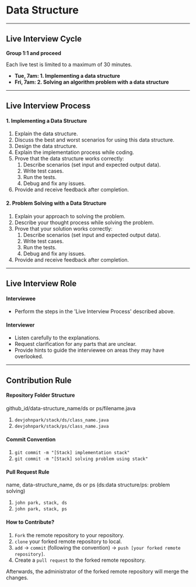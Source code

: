 # Data Structure
---
## Live Interview Cycle

**Group 1:1 and proceed**

Each live test is limited to a maximum of 30 minutes.
* **Tue, 7am: 1. Implementing a data structure**
* **Fri, 7am: 2. Solving an algorithm problem with a data structure**

---
## Live Interview Process
#### 1. Implementing a Data Structure

1. Explain the data structure.
2. Discuss the best and worst scenarios for using this data structure.
3. Design the data structure.
4. Explain the implementation process while coding.
5. Prove that the data structure works correctly:
	1. Describe scenarios (set input and expected output data).
	2. Write test cases.
	3. Run the tests.
	4. Debug and fix any issues.
6. Provide and receive feedback after completion.

#### 2. Problem Solving with a Data Structure

1. Explain your approach to solving the problem.
2. Describe your thought process while solving the problem.
3. Prove that your solution works correctly:
	1. Describe scenarios (set input and expected output data).
	2. Write test cases.
	3. Run the tests.
	4. Debug and fix any issues.
4. Provide and receive feedback after completion.

---
## Live Interview Role

#### Interviewee

* Perform the steps in the 'Live Interview Process' described above.

#### Interviewer

* Listen carefully to the explanations.
* Request clarification for any parts that are unclear.
* Provide hints to guide the interviewee on areas they may have overlooked.

---

## Contribution Rule

#### Repository Folder Structure 

github_id/data-structure_name/ds or ps/filename.java

1. `devjohnpark/stack/ds/class_name.java`
2. `devjohnpark/stack/ps/class_name.java`

#### Commit Convention

1. `git commit -m "[Stack] implementation stack"`
2. `git commit -m "[Stack] solving problem using stack"`

#### Pull Request Rule

name, data-structure_name, ds or ps (ds:data structure/ps: problem solving)

1. `john park, stack, ds`
2. `john park, stack, ps`


#### How to Contribute?

1. `Fork` the remote repository to your repository.
2. `clone` your forked remote repository to local.
3. `add` -> `commit` (following the convention) -> `push [your forked remote repository]`.
4. Create a `pull request` to the forked remote repository.

Afterwards, the administrator of the forked remote repository will merge the changes.

